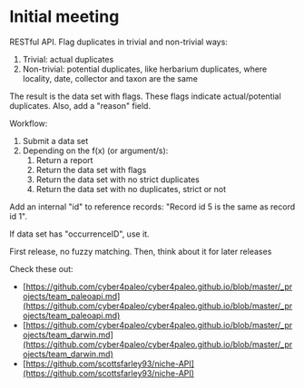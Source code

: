 Initial meeting
===

RESTful API. Flag duplicates in trivial and non-trivial ways:

1. Trivial: actual duplicates
1. Non-trivial: potential duplicates, like herbarium duplicates, where locality, date, collector and taxon are the same

The result is the data set with flags. These flags indicate actual/potential duplicates. Also, add a "reason" field.

Workflow:

1. Submit a data set
1. Depending on the f(x) (or argument/s):
    1. Return a report
    1. Return the data set with flags
    1. Return the data set with no strict duplicates
    1. Return the data set with no duplicates, strict or not

Add an internal "id" to reference records: "Record id 5 is the same as record id 1".

If data set has "occurrenceID", use it.

First release, no fuzzy matching. Then, think about it for later releases

Check these out:

* [https://github.com/cyber4paleo/cyber4paleo.github.io/blob/master/_projects/team_paleoapi.md](https://github.com/cyber4paleo/cyber4paleo.github.io/blob/master/_projects/team_paleoapi.md)
* [https://github.com/cyber4paleo/cyber4paleo.github.io/blob/master/_projects/team_darwin.md](https://github.com/cyber4paleo/cyber4paleo.github.io/blob/master/_projects/team_darwin.md)
* [https://github.com/scottsfarley93/niche-API](https://github.com/scottsfarley93/niche-API)
